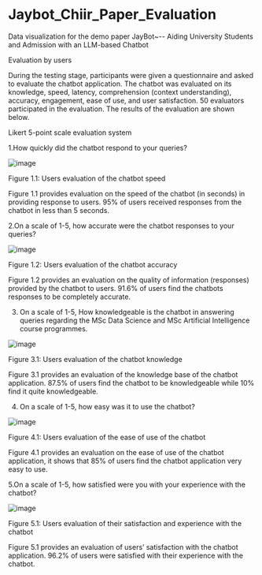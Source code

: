 # Jaybot_Chiir_Paper_Evaluation
Data visualization for the demo paper JayBot~-- Aiding University Students and Admission with an LLM-based Chatbot


Evaluation by users

During the testing stage, participants were given a questionnaire and asked to evaluate the chatbot application. The chatbot was evaluated on its knowledge, speed, latency, comprehension (context understanding), accuracy, engagement, ease of use, and user satisfaction. 50 evaluators participated in the evaluation. The results of the evaluation are shown below. 

Likert 5-point scale evaluation system

1.How quickly did the chatbot respond to your queries?

![image](https://github.com/Greenconsult/Jaybot_Chiir_Paper_Evaluation/assets/130986642/a65ecb2b-3231-485d-8801-e47a3580066f)
 
Figure 1.1: Users evaluation of the chatbot speed

Figure 1.1 provides evaluation on the speed of the chatbot (in seconds) in providing response to users. 95% of users received responses from the chatbot in less than 5 seconds.

2.On a scale of 1-5, how accurate were the chatbot responses to your queries?
 
![image](https://github.com/Greenconsult/Jaybot_Chiir_Paper_Evaluation/assets/130986642/8ec369d1-81f7-466b-aefe-795f47ef9275)

Figure 1.2: Users evaluation of the chatbot accuracy

Figure 1.2 provides an evaluation on the quality of information (responses) provided by the chatbot to users. 91.6% of users find the chatbots responses to be completely accurate.


3. On a scale of 1-5, How knowledgeable is the chatbot in answering queries regarding the MSc Data Science and MSc Artificial Intelligence course programmes.

![image](https://github.com/Greenconsult/Jaybot_Chiir_Paper_Evaluation/assets/130986642/312b24a5-789a-4c84-b34c-a4f15f7260c5)

Figure 3.1: Users evaluation of the chatbot knowledge

Figure 3.1 provides an evaluation of the knowledge base of the chatbot application. 87.5% of users find the chatbot to be knowledgeable while 10% find it quite knowledgeable.

4. On a scale of 1-5, how easy was it to use the chatbot?

![image](https://github.com/Greenconsult/Jaybot_Chiir_Paper_Evaluation/assets/130986642/63160212-2ac9-4ae1-879f-d3a1e7acc67f)
 
Figure 4.1: Users evaluation of the ease of use of the chatbot

Figure 4.1 provides an evaluation on the ease of use of the chatbot application, it shows that 85% of users find the chatbot application very easy to use.

5.On a scale of 1-5, how satisfied were you with your experience with the chatbot?

![image](https://github.com/Greenconsult/Jaybot_Chiir_Paper_Evaluation/assets/130986642/11e5f0b5-2da6-4e9e-8015-e3de39f9576a)
 
Figure 5.1: Users evaluation of their satisfaction and experience with the chatbot 

Figure 5.1 provides an evaluation of users’ satisfaction with the chatbot application. 96.2% of users were satisfied with their experience with the chatbot. 

